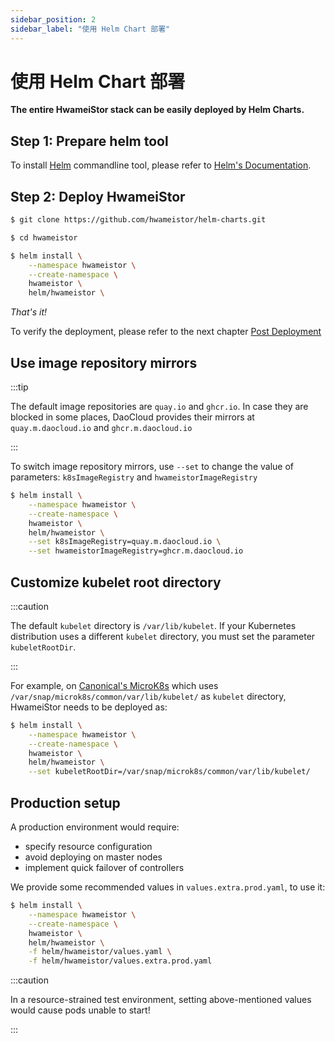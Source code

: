 ```yaml
---
sidebar_position: 2
sidebar_label: "使用 Helm Chart 部署"
---
```


# 使用 Helm Chart 部署

**The entire HwameiStor stack can be easily deployed by Helm Charts.**

## Step 1: Prepare helm tool

To install [Helm](https://helm.sh/) commandline tool, please refer to [Helm's Documentation](https://helm.sh/docs/).

## Step 2: Deploy HwameiStor

```bash
$ git clone https://github.com/hwameistor/helm-charts.git

$ cd hwameistor

$ helm install \
    --namespace hwameistor \
    --create-namespace \
    hwameistor \
    helm/hwameistor \
```

*That's it!*

To verify the deployment, please refer to the next chapter [Post Deployment](./2.1.3.post_deployment_inspect.md)

## Use image repository mirrors

:::tip

The default image repositories are `quay.io` and `ghcr.io`. 
In case they are blocked in some places, DaoCloud provides their mirrors at `quay.m.daocloud.io` and `ghcr.m.daocloud.io`

:::

To switch image repository mirrors, use `--set` to change the value of parameters: `k8sImageRegistry` and `hwameistorImageRegistry`

```bash
$ helm install \
    --namespace hwameistor \
    --create-namespace \
    hwameistor \
    helm/hwameistor \
    --set k8sImageRegistry=quay.m.daocloud.io \
    --set hwameistorImageRegistry=ghcr.m.daocloud.io
```

## Customize kubelet root directory

:::caution

The default `kubelet` directory is `/var/lib/kubelet`.
If your Kubernetes distribution uses a different `kubelet` directory, you must set the parameter `kubeletRootDir`.

:::

For example, on [Canonical's MicroK8s](https://microk8s.io/) which uses `/var/snap/microk8s/common/var/lib/kubelet/` as `kubelet` directory,  HwameiStor needs to be deployed as:
 
```bash
$ helm install \
    --namespace hwameistor \
    --create-namespace \
    hwameistor \
    helm/hwameistor \
    --set kubeletRootDir=/var/snap/microk8s/common/var/lib/kubelet/
```

## Production setup

A production environment would require:

- specify resource configuration
- avoid deploying on master nodes
- implement quick failover of controllers
  
We provide some recommended values in `values.extra.prod.yaml`, to use it:

```bash
$ helm install \
    --namespace hwameistor \
    --create-namespace \
    hwameistor \
    helm/hwameistor \
    -f helm/hwameistor/values.yaml \
    -f helm/hwameistor/values.extra.prod.yaml
```

:::caution

In a resource-strained test environment, setting above-mentioned values would cause pods unable to start!

:::
